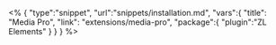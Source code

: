 <% {
	"type":"snippet", "url":"snippets/installation.md", "vars":{
		"title": "Media Pro",
		"link": "extensions\/media-pro",
		"package":{
			"plugin":"ZL Elements"
		}
	}
} %>